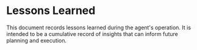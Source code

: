 # Lessons Learned

This document records lessons learned during the agent's operation. It is intended to be a cumulative record of insights that can inform future planning and execution.